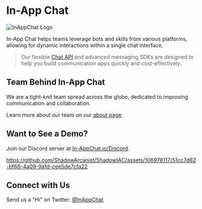 # In-App Chat

![InAppChat Logo](https://github.com/ShadowArcanist/ShadowIAC/assets/106978117/6d9f048b-ae38-4c74-afbd-56e82accf4b8)

In-App Chat helps teams leverage bots and skills from various platforms, allowing for dynamic interactions within a single chat interface. 
> Our flexible [Chat API](https://inappchat.io/chatsdks) and advanced messaging SDKs are designed to help you build communication apps quickly and cost-effectively.

## Team Behind In-App Chat

We are a tight-knit team spread across the globe, dedicated to improving communication and collaboration.

Learn more about our team on our [about page](https://inappchat.io/about).

## Want to See a Demo?

Join our Discord server at [In-AppChat.io/Discord](https://discord.com/invite/5kwyQCz3zZ).



https://github.com/ShadowArcanist/ShadowIAC/assets/106978117/51cc7d82-bf66-4a09-9afd-cee5de7cfa22

## Connect with Us

Send us a "Hi" on Twitter: [@InAppChat](https://twitter.com/InAppChat)
